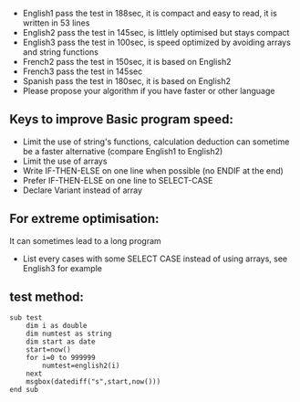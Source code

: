 - English1 pass the test in 188sec, it is compact and easy to read, it is written in 53 lines
- English2 pass the test in 145sec, is littlely optimised but stays compact
- English3 pass the test in 100sec, is speed optimized by avoiding arrays and string functions
- French2 pass the test in 150sec, it is based on English2
- French3 pass the test in 145sec
- Spanish pass the test in 180sec, it is based on English2
- Please propose your algorithm if you have faster or other language

## Keys to improve Basic program speed:
- Limit the use of string's functions, calculation deduction can sometime be a faster alternative (compare English1 to English2)
- Limit the use of arrays
- Write IF-THEN-ELSE on one line when possible (no ENDIF at the end)
- Prefer IF-THEN-ELSE on one line to SELECT-CASE
- Declare Variant instead of array

## For extreme optimisation:
It can sometimes lead to a long program
- List every cases with some SELECT CASE instead of using arrays, see English3 for example

## test method:
 
```
sub test
	dim i as double
	dim numtest as string
	dim start as date
	start=now()
	for i=0 to 999999
		numtest=english2(i)
	next
	msgbox(datediff("s",start,now()))
end sub
```
